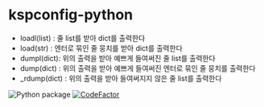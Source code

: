 # kspconfig-python

 * loadl(list) : 줄 list를 받아 dict를 출력한다
 * load(str) : 엔터로 묶인 줄 뭉치를 받아 dict를 출력한다
 * dumpl(dict): 위의 출력을 받아 예쁘게 들여써진 줄 list를 출력한다
 * dump(dict) : 위의 출력을 받아 예쁘게 들여써진 엔터로 묶인 줄 뭉치를 출력한다
 * \_rdump(dict) : 위의 출력을 받아 들여써지지 않은 줄 list를 출력한다

![Python package](https://github.com/Penta0308/kspconfig-python/workflows/Python%20package/badge.svg?branch=master)
[![CodeFactor](https://www.codefactor.io/repository/github/penta0308/kspconfig-python/badge)](https://www.codefactor.io/repository/github/penta0308/kspconfig-python)
